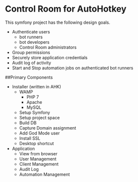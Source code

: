 Control Room for AutoHotkey
============

This symfony project has the following design goals.
* Authenticate users
    * bot runners
    * bot developers
    * Control Room administrators
* Group permissions
* Securely store application credentials
* Audit log of activity
* Start and Stop automation jobs on authenticated bot runners

##Primary Components
* Installer (written in AHK)
    * WAMP
        * PHP 7
        * Apache
        * MySQL
    * Setup Symfony
    * Setup project space
    * Build DB
    * Capture Domain assignment
    * Add God Mode user
    * Install SSL
    * Desktop shortcut
* Application
    * View from browser
    * User Management
    * Client Management
    * Audit Log
    * Automation Management




